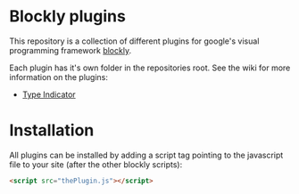 # Blockly plugins
This repository is a collection of different plugins for google's visual programming framework [blockly](https://github.com/google/blockly).

Each plugin has it's own folder in the repositories root. See the wiki for more information on the plugins:

 * [Type Indicator](https://github.com/HendrikD/blockly-plugins/wiki/Type-Indicator)

# Installation
All plugins can be installed by adding a script tag pointing to the javascript file to your site (after the other blockly scripts):
```html
<script src="thePlugin.js"></script>
